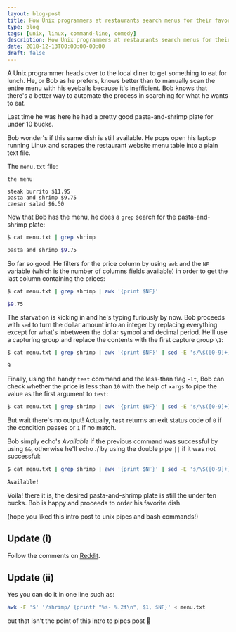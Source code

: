 ```yaml
---
layout: blog-post
title: How Unix programmers at restaurants search menus for their favorite plate
type: blog
tags: [unix, linux, command-line, comedy]
description: How Unix programmers at restaurants search menus for their favorite plate.
date: 2018-12-13T00:00:00-00:00
draft: false
---
```


A Unix programmer heads over to the local diner to get something to eat for lunch. He, or Bob as he prefers, knows better than to manually scan the entire menu with his eyeballs because it's inefficient. Bob knows that there's a better way to automate the process in searching for what he wants to eat.

Last time he was here he had a pretty good pasta-and-shrimp plate for under 10 bucks.

Bob wonder's if this same dish is still available. He pops open his laptop running Linux and scrapes the restaurant website menu table into a plain text file.

The `menu.txt` file:

```text
the menu

steak burrito $11.95
pasta and shrimp $9.75
caesar salad $6.50
```

Now that Bob has the menu, he does a `grep` search for the pasta-and-shrimp plate:

```bash
$ cat menu.txt | grep shrimp

pasta and shrimp $9.75
```

So far so good. He filters for the price column by using `awk` and the `NF` variable (which is the number of columns fields available) in order to get the last column containing the prices:

```bash
$ cat menu.txt | grep shrimp | awk '{print $NF}'

$9.75
```

The starvation is kicking in and he's typing furiously by now. Bob proceeds with `sed` to turn the dollar amount into an integer by replacing everything except for what's inbetween the dollar symbol and decimal period. He'll use a capturing group and replace the contents with the first capture group `\1`:

```bash
$ cat menu.txt | grep shrimp | awk '{print $NF}' | sed -E 's/\$([0-9]+)\..*/\1/g'

9
```

Finally, using the handy `test` command and the less-than flag `-lt`, Bob can check whether the price is less than `10` with the help of `xargs` to pipe the value as the first argument to `test`:

```bash
$ cat menu.txt | grep shrimp | awk '{print $NF}' | sed -E 's/\$([0-9]+)\..*/\1/g' | xargs -I {} test {} -lt 10

```

But wait there's no output! Actually, `test` returns an exit status code of `0` if the condition passes or `1` if no match.

Bob simply echo's *Available* if the previous command was successful by using `&&`, otherwise he'll echo *:(* by using the double pipe `||` if it was not successful:

```bash
$ cat menu.txt | grep shrimp | awk '{print $NF}' | sed -E 's/\$([0-9]+)\..*/\1/g' | xargs -I {} test {} -lt 10 && echo 'Available!' || echo ':('

Available!
```

Voila! there it is, the desired pasta-and-shrimp plate is still the under ten bucks. Bob is happy and proceeds to order his favorite dish.

(hope you liked this intro post to unix pipes and bash commands!)

## Update (i)

Follow the comments on [Reddit](https://www.reddit.com/r/programming/comments/a5sg9k/how_unix_programmers_at_restaurants_search_menus/).

## Update (ii)

Yes you can do it in one line such as:

```bash
awk -F '$' '/shrimp/ {printf "%s- %.2f\n", $1, $NF}' < menu.txt
```

but that isn't the point of this intro to pipes post 🙂

